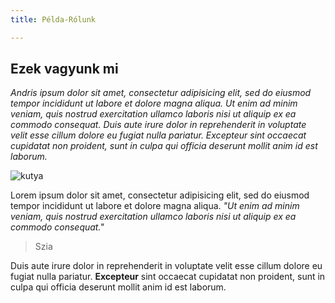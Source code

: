 ```yaml
---
title: Példa-Rólunk

---
```

## Ezek vagyunk mi

_Andris ipsum dolor sit amet, consectetur adipisicing elit, sed do eiusmod tempor incididunt ut labore et dolore magna aliqua. Ut enim ad minim veniam, quis nostrud exercitation ullamco laboris nisi ut aliquip ex ea commodo consequat. Duis aute irure dolor in reprehenderit in voluptate velit esse cillum dolore eu fugiat nulla pariatur. Excepteur sint occaecat cupidatat non proident, sunt in culpa qui officia deserunt mollit anim id est laborum._

![kutya](http://www.fajtai.hu/viola/media/kutya.jpg)

Lorem ipsum dolor sit amet, consectetur adipisicing elit, sed do eiusmod tempor incididunt ut labore et dolore magna aliqua. _"Ut enim ad minim veniam, quis nostrud exercitation ullamco laboris nisi ut aliquip ex ea commodo consequat."_

> Szia

Duis aute irure dolor in reprehenderit in voluptate velit esse cillum dolore eu fugiat nulla pariatur. **Excepteur** sint occaecat cupidatat non proident, sunt in culpa qui officia deserunt mollit anim id est laborum.
